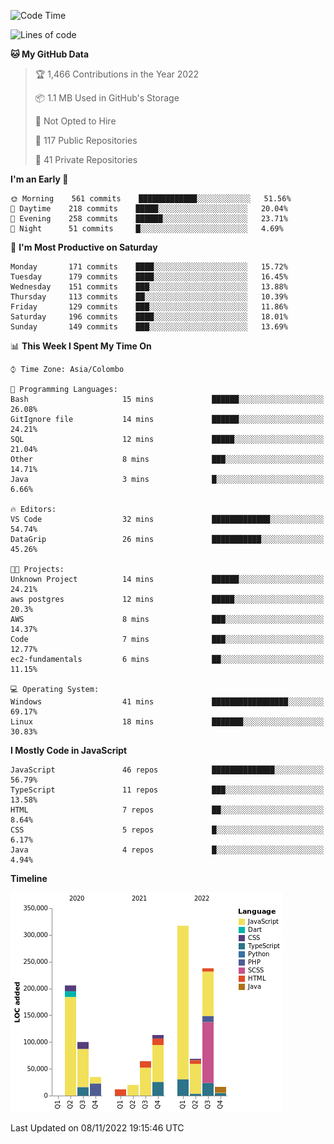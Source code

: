 
<!--START_SECTION:waka-->
![Code Time](http://img.shields.io/badge/Code%20Time-766%20hrs%2044%20mins-blue)

![Lines of code](https://img.shields.io/badge/From%20Hello%20World%20I%27ve%20Written-1%20Million%20lines%20of%20code-blue)

**🐱 My GitHub Data** 

> 🏆 1,466 Contributions in the Year 2022
 > 
> 📦 1.1 MB Used in GitHub's Storage 
 > 
> 🚫 Not Opted to Hire
 > 
> 📜 117 Public Repositories 
 > 
> 🔑 41 Private Repositories  
 > 
**I'm an Early 🐤** 

```text
🌞 Morning    561 commits    █████████████░░░░░░░░░░░░   51.56% 
🌆 Daytime    218 commits    █████░░░░░░░░░░░░░░░░░░░░   20.04% 
🌃 Evening    258 commits    ██████░░░░░░░░░░░░░░░░░░░   23.71% 
🌙 Night      51 commits     █░░░░░░░░░░░░░░░░░░░░░░░░   4.69%

```
📅 **I'm Most Productive on Saturday** 

```text
Monday       171 commits    ████░░░░░░░░░░░░░░░░░░░░░   15.72% 
Tuesday      179 commits    ████░░░░░░░░░░░░░░░░░░░░░   16.45% 
Wednesday    151 commits    ███░░░░░░░░░░░░░░░░░░░░░░   13.88% 
Thursday     113 commits    ██░░░░░░░░░░░░░░░░░░░░░░░   10.39% 
Friday       129 commits    ███░░░░░░░░░░░░░░░░░░░░░░   11.86% 
Saturday     196 commits    ████░░░░░░░░░░░░░░░░░░░░░   18.01% 
Sunday       149 commits    ███░░░░░░░░░░░░░░░░░░░░░░   13.69%

```


📊 **This Week I Spent My Time On** 

```text
⌚︎ Time Zone: Asia/Colombo

💬 Programming Languages: 
Bash                     15 mins             ██████░░░░░░░░░░░░░░░░░░░   26.08% 
GitIgnore file           14 mins             ██████░░░░░░░░░░░░░░░░░░░   24.21% 
SQL                      12 mins             █████░░░░░░░░░░░░░░░░░░░░   21.04% 
Other                    8 mins              ███░░░░░░░░░░░░░░░░░░░░░░   14.71% 
Java                     3 mins              █░░░░░░░░░░░░░░░░░░░░░░░░   6.66%

🔥 Editors: 
VS Code                  32 mins             █████████████░░░░░░░░░░░░   54.74% 
DataGrip                 26 mins             ███████████░░░░░░░░░░░░░░   45.26%

🐱‍💻 Projects: 
Unknown Project          14 mins             ██████░░░░░░░░░░░░░░░░░░░   24.21% 
aws postgres             12 mins             █████░░░░░░░░░░░░░░░░░░░░   20.3% 
AWS                      8 mins              ███░░░░░░░░░░░░░░░░░░░░░░   14.37% 
Code                     7 mins              ███░░░░░░░░░░░░░░░░░░░░░░   12.77% 
ec2-fundamentals         6 mins              ██░░░░░░░░░░░░░░░░░░░░░░░   11.15%

💻 Operating System: 
Windows                  41 mins             █████████████████░░░░░░░░   69.17% 
Linux                    18 mins             ███████░░░░░░░░░░░░░░░░░░   30.83%

```

**I Mostly Code in JavaScript** 

```text
JavaScript               46 repos            ██████████████░░░░░░░░░░░   56.79% 
TypeScript               11 repos            ███░░░░░░░░░░░░░░░░░░░░░░   13.58% 
HTML                     7 repos             ██░░░░░░░░░░░░░░░░░░░░░░░   8.64% 
CSS                      5 repos             █░░░░░░░░░░░░░░░░░░░░░░░░   6.17% 
Java                     4 repos             █░░░░░░░░░░░░░░░░░░░░░░░░   4.94%

```


**Timeline**

![Chart not found](https://raw.githubusercontent.com/ccweerasinghe1994/ccweerasinghe1994/master/charts/bar_graph.png) 


 Last Updated on 08/11/2022 19:15:46 UTC
<!--END_SECTION:waka-->
